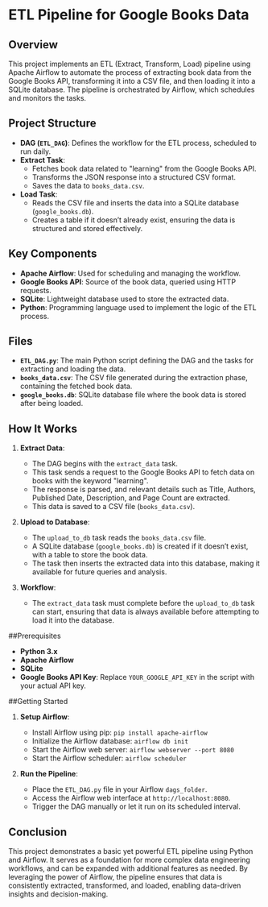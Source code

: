 
# ETL Pipeline for Google Books Data

## Overview

This project implements an ETL (Extract, Transform, Load) pipeline using Apache Airflow to automate the process of extracting book data from the Google Books API, transforming it into a CSV file, and then loading it into a SQLite database. The pipeline is orchestrated by Airflow, which schedules and monitors the tasks.

## Project Structure

- **DAG (`ETL_DAG`)**: Defines the workflow for the ETL process, scheduled to run daily.
- **Extract Task**: 
  - Fetches book data related to "learning" from the Google Books API.
  - Transforms the JSON response into a structured CSV format.
  - Saves the data to `books_data.csv`.
- **Load Task**: 
  - Reads the CSV file and inserts the data into a SQLite database (`google_books.db`).
  - Creates a table if it doesn’t already exist, ensuring the data is structured and stored effectively.

## Key Components

- **Apache Airflow**: Used for scheduling and managing the workflow.
- **Google Books API**: Source of the book data, queried using HTTP requests.
- **SQLite**: Lightweight database used to store the extracted data.
- **Python**: Programming language used to implement the logic of the ETL process.

## Files

- **`ETL_DAG.py`**: The main Python script defining the DAG and the tasks for extracting and loading the data.
- **`books_data.csv`**: The CSV file generated during the extraction phase, containing the fetched book data.
- **`google_books.db`**: SQLite database file where the book data is stored after being loaded.

## How It Works

1. **Extract Data**: 
   - The DAG begins with the `extract_data` task.
   - This task sends a request to the Google Books API to fetch data on books with the keyword "learning".
   - The response is parsed, and relevant details such as Title, Authors, Published Date, Description, and Page Count are extracted.
   - This data is saved to a CSV file (`books_data.csv`).

2. **Upload to Database**:
   - The `upload_to_db` task reads the `books_data.csv` file.
   - A SQLite database (`google_books.db`) is created if it doesn’t exist, with a table to store the book data.
   - The task then inserts the extracted data into this database, making it available for future queries and analysis.

3. **Workflow**:
   - The `extract_data` task must complete before the `upload_to_db` task can start, ensuring that data is always available before attempting to load it into the database.

##Prerequisites

- **Python 3.x**
- **Apache Airflow**
- **SQLite** 
- **Google Books API Key**: Replace `YOUR_GOOGLE_API_KEY` in the script with your actual API key.

##Getting Started

1. **Setup Airflow**:
   - Install Airflow using pip: `pip install apache-airflow`
   - Initialize the Airflow database: `airflow db init`
   - Start the Airflow web server: `airflow webserver --port 8080`
   - Start the Airflow scheduler: `airflow scheduler`

2. **Run the Pipeline**:
   - Place the `ETL_DAG.py` file in your Airflow `dags_folder`.
   - Access the Airflow web interface at `http://localhost:8080`.
   - Trigger the DAG manually or let it run on its scheduled interval.

## Conclusion

This project demonstrates a basic yet powerful ETL pipeline using Python and Airflow. It serves as a foundation for more complex data engineering workflows, and can be expanded with additional features as needed. By leveraging the power of Airflow, the pipeline ensures that data is consistently extracted, transformed, and loaded, enabling data-driven insights and decision-making.
